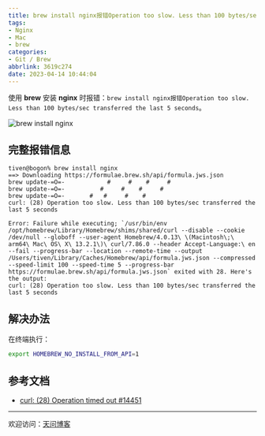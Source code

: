 ```yaml
---
title: brew install nginx报错Operation too slow. Less than 100 bytes/sec transferred the last 5 seconds
tags:
- Nginx
- Mac
- brew
categories:
- Git / Brew
abbrlink: 3619c274
date: 2023-04-14 10:44:04
---
```


使用 **brew** 安装 **nginx** 时报错：`brew install nginx报错Operation too slow. Less than 100 bytes/sec transferred the last 5 seconds`。

![brew install nginx](https://tiven.cn/static/img/img-shell-02-evtTjyGQiSI_3NqvVhdjy.jpg)

<!-- more -->

## 完整报错信息

```text
tiven@bogon% brew install nginx
==> Downloading https://formulae.brew.sh/api/formula.jws.json
brew update-=O=-            #     #    #     #                                  brew update-=O=-          #     #    #     #                                    brew update-=O=-       #   #     #    #                                         curl: (28) Operation too slow. Less than 100 bytes/sec transferred the last 5 seconds

Error: Failure while executing; `/usr/bin/env /opt/homebrew/Library/Homebrew/shims/shared/curl --disable --cookie /dev/null --globoff --user-agent Homebrew/4.0.13\ \(Macintosh\;\ arm64\ Mac\ OS\ X\ 13.2.1\)\ curl/7.86.0 --header Accept-Language:\ en --fail --progress-bar --location --remote-time --output /Users/tiven/Library/Caches/Homebrew/api/formula.jws.json --compressed --speed-limit 100 --speed-time 5 --progress-bar https://formulae.brew.sh/api/formula.jws.json` exited with 28. Here's the output:
curl: (28) Operation too slow. Less than 100 bytes/sec transferred the last 5 seconds
```

## 解决办法

在终端执行：

```bash
export HOMEBREW_NO_INSTALL_FROM_API=1
```

## 参考文档

* [curl: (28) Operation timed out #14451](https://github.com/Homebrew/brew/issues/14451 "Homebrew/brew Issues")

---

欢迎访问：[天问博客](https://tiven.cn/p/3619c274/ "天问博客-专注于大前端技术")

